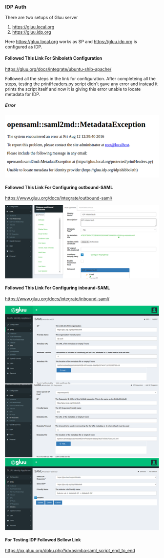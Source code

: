 ### IDP Auth

There are two setups of Gluu server
1. https://gluu.local.org
2. https://gluu.idp.org

Here https://gluu.local.org works as SP and https://gluu.idp.org is configured as IDP.

#### Followed This Link For Shiboleth Configuration
https://gluu.org/docs/integrate/ubuntu-shib-apache/

Followed all the steps in the link for configuration.
After completeing all the steps, testing the printHeaders.py script didn't gave any error and instead it prints the script itself and now it is giving this error unable to locate metadata for IDP.

##### Error
![image](https://github.com/arvindsinghtomar/idp-initiated-auth/blob/master/ErrorInMataData.png)

#### Followed This Link For Configuring outbound-SAML

https://www.gluu.org/docs/integrate/outbound-saml/

![image](https://github.com/arvindsinghtomar/idp-initiated-auth/blob/master/AddedTrustRelationships.png)

#### Followed This Link For Configuring inbound-SAML

https://www.gluu.org/docs/integrate/inbound-saml/


![image](https://github.com/arvindsinghtomar/idp-initiated-auth/blob/master/IDP%20configuration%20inn%20SP.png)
![image](https://github.com/arvindsinghtomar/idp-initiated-auth/blob/master/Added%20SP%20requester%20in%20IDP.png)
![image](https://github.com/arvindsinghtomar/idp-initiated-auth/blob/master/SAMLSelector.png)
#### For Testing IDP Followed Bellow Link

https://ox.gluu.org/doku.php?id=asimba:saml_script_end_to_end


